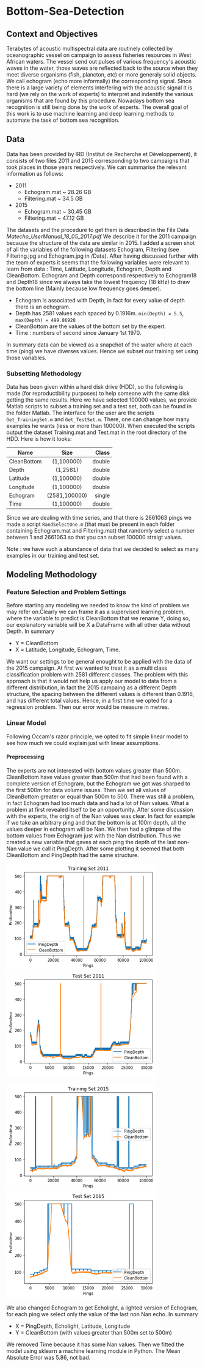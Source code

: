 # Bottom-Sea-Detection

## Context and Objectives
Terabytes of acoustic multispectral data are routinely collected by oceanographic vessel on campaign to assess fisheries resources in West African waters. The vessel send out pulses of various frequency's acoustic waves in the water, those waves are reflected back to the source when they meet diverse organisms (fish, plancton, etc) or more generaly solid objects. We call echogram (echo more informally) the corresponding signal. Since there is a large variety of elements interfering with the acoustic signal it is hard (we rely on the work of experts) to interpret and indentify the various organisms that are found by this procedure. Nowadays bottom sea recognition is still being done by the work of experts.
The overall goal of this work is to use machine learning and deep learning methods to automate the task of bottom sea recognition.

## Data
Data has been provided by IRD (Institut de Recherche et Développement), it consists of two files 2011 and 2015 corresponding to two campaigns that took places in those years respectively. We can summarise the relevant information as follows:
* 2011
  * Echogram.mat ~ 28.26 GB
  * Filtering.mat ~ 34.5 GB 
* 2015
  * Echogram.mat ~ 30.45 GB
  * Filtering.mat ~ 47.12 GB

The datasets and the procedure to get them is described in the File Data *Matecho_UserManual_18_05_2017.pdf* 
We describe it for the 2011 campaign because the structure of the data are similar in 2015.
I added a screen shot of all the variables of the following datasets Echogram, Filtering (see Filtering.jpg and Echogram.jpg in /Data). After having discussed further with the team of experts it seems that the following variables were relevant to learn from data : Time, Latitude, Longitude, Echogram, Depth and CleanBottom. Echogram and Depth correspond respectively to Echogram18 and Depth18 since we always take the lowest frequency (18 kHz) to draw the bottom line (Mainly because low frequency goes deeper). 
* Echogram is associated with Depth, in fact for every value of depth there is an echogram.
* Depth has 2581 values each spaced by 0.1916m. `min(Depth) = 5.5`, `max(Depth) = 499.86928`
* CleanBottom are the values of the bottom set by the expert.
* Time : numbers of second since January 1st 1970.

In summary data can be viewed as a snapchot of the water where at each time (ping) we have diverses values.
Hence we subset our training set using those variables. 

### Subsetting Methodology
Data has been given within a hard disk drive (HDD), so the following is made (for reproductibility purposes) to help someone with the same disk getting the same results.
Here we have selected 100000 values, we provide Matlab scripts to subset a training set and a test set, both can be found in the folder Matlab. The interface for the user are the scripts `Get_TrainingSet.m` and `Get_TestSet.m`. There, one can change how many examples he wants (less or more than 100000). When executed the scripts output the dataset Training.mat and Test.mat in the root directory of the HDD. Here is how it looks:

| Name        | Size           | Class  |
| ------------- |:-------------:| -----:|
| CleanBottom      | (1,100000) | double |
| Depth      | (1,2581)     |   double |
| Latitude | (1,100000)      |  double |
| Longitude | (1,100000)      |   double |
| Echogram | (2581,100000)    |    single |
| Time | (1,100000)     |    double |

Since we are dealing with time series, and that there is 2661063 pings we made a script `RandSelectOne.m`
(that must be present in each folder containing Echogram.mat and Filtering.mat) that randomly select a number between 1 and 2661063 so that you can subset 100000 straigt values.

Note : we have such a abundance of data that we decided to select as many examples in our training and test set.

## Modeling Methodology

### Feature Selection and Problem Settings
Before starting any modeling we needed to know the kind of problem we may refer on.Clearly we can frame it as a supervised learning problem, where the variable to predict is CleanBottom that we rename Y, doing so, our explanatory variable will be X a DataFrame with all other data without Depth. In summary
* Y = CleanBottom 
* X = Latitude, Longitude, Echogram, Time.

We want our settings to be general enought to be applied with the data of the 2015 campaign. At first we wanted to treat it as a multi class classification problem with 2581 different classes. The problem with this approach is that it would not help us apply our model to data from a different distribution, in fact the 2015 campaing as a different Depth structure, the spacing between the different values is different than 0.1916, and has different total values. Hence, in a first time we opted for a regression problem. Then our error would be measure in metres.

### Linear Model
Following Occam's razor principle, we opted to fit simple linear model to see how much we could explain just with linear assumptions.
#### Preprocessing
The experts are not interested with bottom values greater than 500m. CleanBottom have values greater than 500m that had been found with a complete version of Echogram, but the Echogram we got was sharped to the first 500m for data volume issues.
Then we set all values of CleanBottom greater or equal than 500m to 500.
There was still a problem, in fact Echogram had too much data and had a lot of Nan values. What a problem at first revealed itself to be an opportunity. After some discussion with the experts, the origin of the Nan values was clear. In fact for example if we take an arbitrary ping and that the bottom is at 100m depth, all the values deeper in echogram will be Nan. We then had a glimpse of the bottom values from Echogram just with the Nan distribution.
Thus we created a new variable that gaves at each ping the depth of the last non-Nan value we call it PingDepth.
After some plotting it seemed that both CleanBottom and PingDepth had the same structure.

![Alt text](Plots/Training_2011.png?raw=false "Training Set")
![Alt text](Plots/Test_2011.png?raw=false "Training Set")


![Alt text](Plots/Training_2015.png?raw=false "Training Set")
![Alt text](Plots/Test_2015.png?raw=false "Training Set")

We also changed Echogram to get Echolight, a lighted version of Echogram, for each ping we select only the value of the last non Nan echo. In summary 
* X = PingDepth, Echolight, Latitude, Longitude
* Y = CleanBottom (with values greater than 500m set to 500m)

We removed Time because it has some Nan values.
Then we fitted the model using sklearn a machine learning module in Python.
The Mean Absolute Error was 5.86, not bad.


